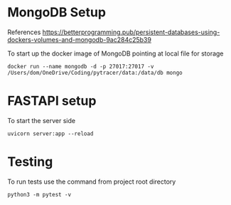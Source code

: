 

# MongoDB Setup

References
https://betterprogramming.pub/persistent-databases-using-dockers-volumes-and-mongodb-9ac284c25b39

To start up the docker image of MongoDB pointing at local file for storage
```
docker run --name mongodb -d -p 27017:27017 -v /Users/dom/OneDrive/Coding/pytracer/data:/data/db mongo
```

# FASTAPI setup

To start the server side
```
uvicorn server:app --reload
```

# Testing

To run tests use the command from project root directory 
```
python3 -m pytest -v
```

